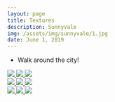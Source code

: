 ```yaml
---
layout: page
title: Textures
description: Sunnyvale
img: /assets/img/sunnyvale/1.jpg
date: June 1, 2019
---
```

* Walk around the city!

<div class="img_row">
    <a data-fancybox="gallery" href="{{ site.baseurl }}/assets/img/sunnyvale/1.jpg">
        <img class="col one left" src="{{ site.baseurl }}/assets/img/sunnyvale/1.jpg"/>
    </a>
    <a data-fancybox="gallery" href="{{ site.baseurl }}/assets/img/sunnyvale/2.jpg">
        <img class="col one left" src="{{ site.baseurl }}/assets/img/sunnyvale/2.jpg"/>
    </a>
    <a data-fancybox="gallery" href="{{ site.baseurl }}/assets/img/sunnyvale/3.jpg">
        <img class="col one left" src="{{ site.baseurl }}/assets/img/sunnyvale/3.jpg"/>
    </a>
</div>
<div class="img_row">
    <a data-fancybox="gallery" href="{{ site.baseurl }}/assets/img/sunnyvale/4.jpg">
        <img class="col one left" src="{{ site.baseurl }}/assets/img/sunnyvale/4.jpg"/>
    </a>
    <a data-fancybox="gallery" href="{{ site.baseurl }}/assets/img/sunnyvale/9.jpg">
        <img class="col one left" src="{{ site.baseurl }}/assets/img/sunnyvale/9.jpg"/>
    </a>
    <a data-fancybox="gallery" href="{{ site.baseurl }}/assets/img/sunnyvale/5.jpg">
        <img class="col one right" src="{{ site.baseurl }}/assets/img/sunnyvale/5.jpg"/>
    </a>
</div>
<div class="img_row">
    <a data-fancybox="gallery" href="{{ site.baseurl }}/assets/img/sunnyvale/6.jpg">
        <img class="col one left" src="{{ site.baseurl }}/assets/img/sunnyvale/6.jpg"/>
    </a>
    <a data-fancybox="gallery" href="{{ site.baseurl }}/assets/img/sunnyvale/7.jpg">
        <img class="col one left" src="{{ site.baseurl }}/assets/img/sunnyvale/7.jpg"/>
    </a>
    <a data-fancybox="gallery" href="{{ site.baseurl }}/assets/img/sunnyvale/8.jpg">
        <img class="col one left" src="{{ site.baseurl }}/assets/img/sunnyvale/8.jpg"/>
    </a>
</div>
